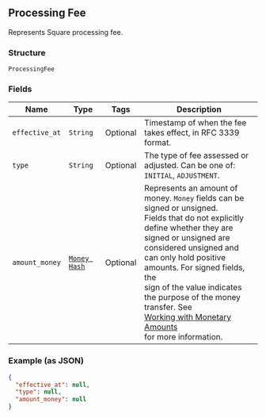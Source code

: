 ## Processing Fee

Represents Square processing fee.

### Structure

`ProcessingFee`

### Fields

| Name | Type | Tags | Description |
|  --- | --- | --- | --- |
| `effective_at` | `String` | Optional | Timestamp of when the fee takes effect, in RFC 3339 format. |
| `type` | `String` | Optional | The type of fee assessed or adjusted. Can be one of: `INITIAL`, `ADJUSTMENT`. |
| `amount_money` | [`Money Hash`](/doc/models/money.md) | Optional | Represents an amount of money. `Money` fields can be signed or unsigned.<br>Fields that do not explicitly define whether they are signed or unsigned are<br>considered unsigned and can only hold positive amounts. For signed fields, the<br>sign of the value indicates the purpose of the money transfer. See<br>[Working with Monetary Amounts](https://developer.squareup.com/docs/build-basics/working-with-monetary-amounts)<br>for more information. |

### Example (as JSON)

```json
{
  "effective_at": null,
  "type": null,
  "amount_money": null
}
```

